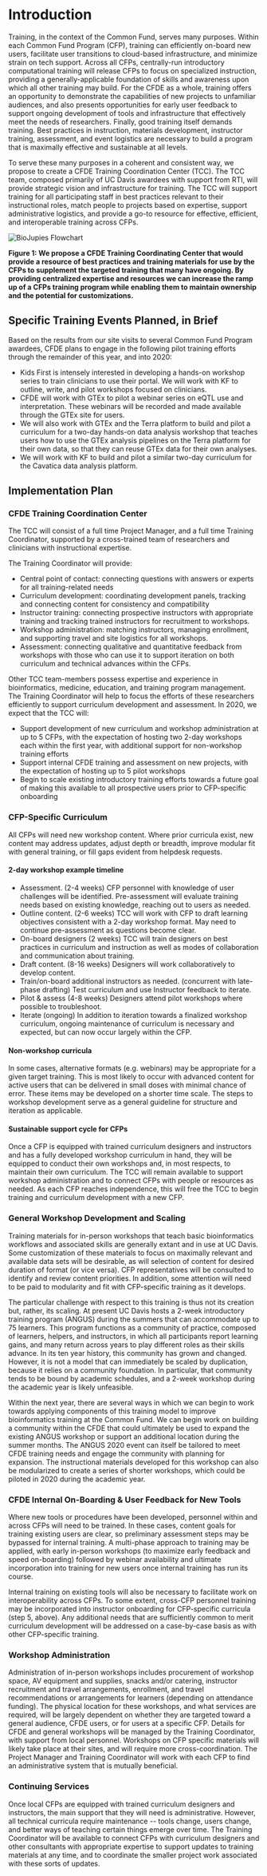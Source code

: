 # Introduction
Training, in the context of the Common Fund, serves many purposes. Within each Common Fund Program (CFP), training can efficiently on-board new users, facilitate user transitions to cloud-based infrastructure, and minimize strain on tech support. Across all CFPs, centrally-run introductory computational training will release CFPs to focus on specialized instruction, providing a generally-applicable foundation of skills and awareness upon which all other training may build. For the CFDE as a whole, training offers an opportunity to demonstrate the capabilities of new projects to unfamiliar audiences, and also presents opportunities for early user feedback to support ongoing development of tools and infrastructure that effectively meet the needs of researchers. Finally, good training itself demands training. Best practices in instruction, materials development, instructor training, assessment, and event logistics are necessary to build a program that is maximally effective and sustainable at all levels.

To serve these many purposes in a coherent and consistent way, we propose to create a CFDE Training Coordination Center (TCC). The TCC team, composed primarily of UC Davis awardees with support from RTI, will provide strategic vision and infrastructure for training. The TCC will support training for all participating staff in best practices relevant to their instructional roles, match people to projects based on expertise, support administrative logistics, and provide a go-to resource for effective, efficient, and interoperable training across CFPs. 
 
![BioJupies Flowchart](image.png) 

**Figure 1: We propose a CFDE Training Coordinating Center that would provide a resource of best practices and training materials for use by the CFPs to supplement the targeted training that many have ongoing. By providing centralized expertise and resources we can increase the ramp up of a CFPs training program while enabling them to maintain ownership and the potential for customizations.**

## Specific Training Events Planned, in Brief
Based on the results from our site visits to several Common Fund Program awardees, CFDE plans to engage in the following pilot training efforts through the remainder of this year, and into 2020:		
 - Kids First is intensely interested in developing a hands-on workshop series to train clinicians to use their portal. We will work with KF to outline, write, and pilot workshops focused on clinicians.		
 - CFDE will work with GTEx to pilot a webinar series on eQTL use and interpretation. These webinars will be recorded and made available through the GTEx site for users.	
 - We will also work with GTEx and the Terra platform to build and pilot a curriculum for a two-day hands-on data analysis workshop that teaches users how to use the GTEx analysis pipelines on the Terra platform for their own data, so that they can reuse GTEx data for their own analyses.	
 - We will work with KF to build and pilot a similar two-day curriculum for the Cavatica data analysis platform.

## Implementation Plan 

### CFDE Training Coordination Center
The TCC will consist of a full time Project Manager, and a full time Training Coordinator, supported by a cross-trained team of researchers and clinicians with instructional expertise.

The Training Coordinator will provide:
 - Central point of contact: connecting questions with answers or experts for all training-related needs
 - Curriculum development: coordinating development panels, tracking and connecting content for consistency and compatibility
 - Instructor training: connecting prospective instructors with appropriate training and tracking trained instructors for recruitment to workshops.
 - Workshop administration: matching instructors, managing enrollment, and supporting travel and site logistics for all workshops.
 - Assessment: connecting qualitative and quantitative feedback from workshops with those who can use it to support iteration on both curriculum and technical advances within the CFPs.

Other TCC team-members possess expertise and experience in bioinformatics, medicine, education, and training program management. The Training Coordinator will help to focus the efforts of these researchers efficiently to support curriculum development and assessment.
In 2020, we expect that the TCC will:
 - Support development of new curriculum and workshop administration at up to 5 CFPs, with the expectation of hosting two 2-day workshops each within the first year, with additional support for non-workshop training efforts
 - Support internal CFDE training and assessment on new projects, with the expectation of hosting up to 5 pilot workshops
 - Begin to scale existing introductory training efforts towards a future goal of making this available to all prospective users prior to CFP-specific onboarding

### CFP-Specific Curriculum
All CFPs will need new workshop content. Where prior curricula exist, new content may address updates, adjust depth or breadth, improve modular fit with general training, or fill gaps evident from helpdesk requests. 

#### 2-day workshop example timeline

- Assessment. (2-4 weeks)
CFP personnel with knowledge of user challenges will be identified. Pre-assessment will evaluate training needs based on existing knowledge, reaching out to users as needed.
 - Outline content. (2-6 weeks)
TCC will work with CFP to draft learning objectives consistent with a 2-day workshop format. May need to continue pre-assessment as questions become clear.
 - On-board designers (2 weeks)
TCC will train designers on best practices in curriculum and instruction as well as modes of collaboration and communication about training. 
 - Draft content. (8-16 weeks)
Designers will work collaboratively to develop content. 
 - Train/on-board additional instructors as needed. (concurrent with late-phase drafting)
Test curriculum and use Instructor feedback to iterate.
 - Pilot & assess (4-8 weeks)
Designers attend pilot workshops where possible to troubleshoot.   
 - Iterate (ongoing)
In addition to iteration towards a finalized workshop curriculum, ongoing maintenance of curriculum is necessary and expected, but can now occur largely within the CFP.
 
#### Non-workshop curricula
In some cases, alternative formats (e.g. webinars) may be appropriate for a given target training. This is most likely to occur with advanced content for active users that can be delivered in small doses with minimal chance of error. These items may be developed on a shorter time scale. The steps to workshop development serve as a general guideline for structure and iteration as applicable.

#### Sustainable support cycle for CFPs

Once a CFP is equipped with trained curriculum designers and instructors and has a fully developed workshop curriculum in hand, they will be equipped to conduct their own workshops and, in most respects, to maintain their own curriculum. The TCC will remain available to support workshop administration and to connect CFPs with people or resources as needed. As each CFP reaches independence, this will free the TCC to begin training and curriculum development with a new CFP.

### General Workshop Development and Scaling
Training materials for in-person workshops that teach basic bioinformatics workflows and associated skills are generally extant and in use at UC Davis. Some customization of these materials to focus on maximally relevant and available data sets will be desirable, as will selection of content for desired duration of format (or vice versa). CFP representatives will be consulted to identify and review content priorities. In addition, some attention will need to be paid to modularity and fit with CFP-specific training as it develops. 

The particular challenge with respect to this training is thus not its creation but, rather, its scaling. At present UC Davis hosts a 2-week introductory training program (ANGUS) during the summers that can accommodate up to 75 learners. This program functions as a community of practice, composed of learners, helpers, and instructors, in which all participants report learning gains, and many return across years to play different roles as their skills advance. In its ten year history, this community has grown and changed. However, it is not a model that can immediately be scaled by duplication, because it relies on a community foundation. In particular, that community tends to be bound by academic schedules, and a 2-week workshop during the academic year is likely unfeasible.

Within the next year, there are several ways in which we can begin to work towards applying components of this training model to improve bioinformatics training at the Common Fund. We can begin work on building a community within the CFDE that could ultimately be used to expand the existing ANGUS workshop or support an additional location during the summer months. The ANGUS 2020 event can itself be tailored to meet CFDE training needs and engage the community with planning for expansion. The instructional materials developed for this workshop can also be modularized to create a series of shorter workshops, which could be piloted in 2020 during the academic year. 

### CFDE Internal On-Boarding & User Feedback for New Tools

Where new tools or procedures have been developed, personnel within and across CFPs will need to be trained. In these cases, content goals for training existing users are clear, so preliminary assessment steps may be bypassed for internal training. A multi-phase approach to training may be applied, with early in-person workshops (to maximize early feedback and speed on-boarding) followed by webinar availability and ultimate incorporation into training for new users once internal training has run its course. 

Internal training on existing tools will also be necessary to facilitate work on interoperability across CFPs. To some extent, cross-CFP personnel training may be incorporated into instructor onboarding for CFP-specific curricula (step 5, above). Any additional needs that are sufficiently common to merit curriculum development will be addressed on a case-by-case basis as with other CFP-specific training.

### Workshop Administration

Administration of in-person workshops includes procurement of workshop space, AV equipment and supplies, snacks and/or catering, instructor recruitment and travel arrangements, enrollment, and travel recommendations or arrangements for learners (depending on attendance funding). The physical location for these workshops, and what services are required, will be largely dependent on whether they are targeted toward a general audience, CFDE users, or for users at a specific CFP. Details for CFDE and general workshops will be managed by the Training Coordinator, with support from local personnel. Workshops on CFP specific materials will likely take place at their sites, and will require more cross-coordination. The Project Manager and Training Coordinator will work with each CFP to find an administrative system that is mutually beneficial. 	

### Continuing Services

Once local CFPs are equipped with trained curriculum designers and instructors, the main support that they will need is administrative. However, all technical curricula require maintenance -- tools change, users change, and better ways of teaching certain things emerge over time. The Training Coordinator will be available to connect CFPs with curriculum designers and other consultants with appropriate expertise to support updates to training materials at any time, and to coordinate the smaller project work associated with these sorts of updates.

